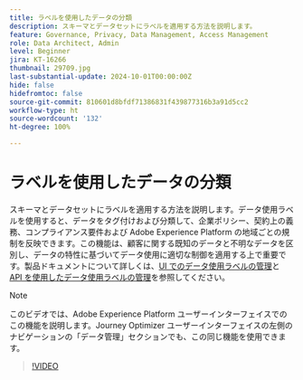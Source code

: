 ```yaml
---
title: ラベルを使用したデータの分類
description: スキーマとデータセットにラベルを適用する方法を説明します。
feature: Governance, Privacy, Data Management, Access Management
role: Data Architect, Admin
level: Beginner
jira: KT-16266
thumbnail: 29709.jpg
last-substantial-update: 2024-10-01T00:00:00Z
hide: false
hidefromtoc: false
source-git-commit: 810601d8bfdf71386831f439877316b3a91d5cc2
workflow-type: ht
source-wordcount: '132'
ht-degree: 100%

---
```


# ラベルを使用したデータの分類

スキーマとデータセットにラベルを適用する方法を説明します。データ使用ラベルを使用すると、データをタグ付けおよび分類して、企業ポリシー、契約上の義務、コンプライアンス要件および Adobe Experience Platform の地域ごとの規制を反映できます。この機能は、顧客に関する既知のデータと不明なデータを区別し、データの特性に基づいてデータ使用に適切な制御を適用する上で重要です。製品ドキュメントについて詳しくは、[UI でのデータ使用ラベルの管理](https://experienceleague.adobe.com/docs/experience-platform/data-governance/labels/user-guide.html?lang=ja)と [API を使用したデータ使用ラベルの管理](https://experienceleague.adobe.com/docs/experience-platform/data-governance/labels/dataset-api.html?lang=ja)を参照してください。

>[!NOTE]
>
>このビデオでは、Adobe Experience Platform ユーザーインターフェイスでのこの機能を説明します。Journey Optimizer ユーザーインターフェイスの左側のナビゲーションの「データ管理」セクションでも、この同じ機能を使用できます。

>[!VIDEO](https://video.tv.adobe.com/v/29709?learn=on)
